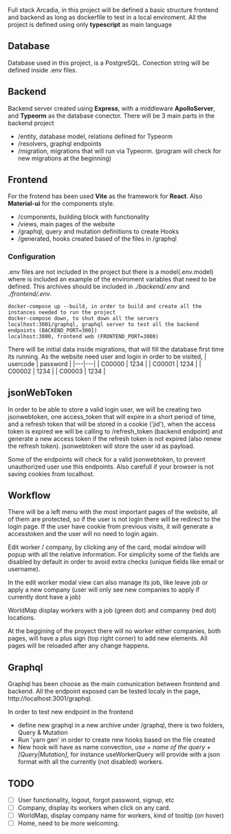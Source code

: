 Full stack Arcadia, in this project will be defined a basic structure frontend and backend as long as dockerfile to test in a local enviroment. All the project is defined using only **typescript** as main language

## Database
Database used in this project, is a PostgreSQL. Conection string will be defined inside .env files.
## Backend
Backend server created using **Express**, with a middleware **ApolloServer**, and **Typeorm** as the database conector.
There will be 3 main parts in the backend project
* /entity, database model, relations defined for Typeorm 
* /resolvers, graphql endpoints
* /migration, migrations that will run via Typeorm. (program will check for new migrations at the beginning)
## Frontend
For the frotend has been used **Vite** as the framework for **React**. Also **Material-ui** for the components style.
* /components, building block with functionality
* /views, main pages of the website
* /graphql, query and mutation definitions to create Hooks
* /generated, hooks created based of the files in /graphql

### Configuration
.env files are not included in the project but there is a model(.env.model) where is included an example of the enviroment variables that need to be defined. This archives should be included in _./backend/.env_ and _./frontend/.env_.
```
docker-compose up --build, in order to build and create all the instances needed to run the project
docker-compose down, to shut down all the servers
localhost:3001/graphql, graphql server to test all the backend endpoints (BACKEND_PORT=3001)
localhost:3000, frontend web (FRONTEND_PORT=3000)
```
There will be initial data inside migrations, that will fill the database first time its running.
As the website need user and login in order to be visited,
| usercode  | password  |
|---|---|
| C00000  | 1234  |
| C00001  | 1234  |
| C00002  | 1234  |
| C00003  | 1234  |

## jsonWebToken
In order to be able to store a valid login user, we will be creating two jsonwebtoken, one access_token that will expire in a short period of time, and a refresh token that will be stored in a cookie ('jid'), when the access token is expired we will be calling to /refresh_token (backend endpoint) and generate a new access token if the refresh token is not expired (also renew the refresh token). jsonwebtoken will store the user id as payload.

Some of the endpoints will check for a valid jsonwebtoken, to prevent unauthorized user use this endpoints. Also carefull if your browser is not saving cookies from localhost.

## Workflow
There will be a left menu with the most important pages of the website, all of them are protected, so if the user is not login there will be redirect to the login page. If the user have cookie from previous visits, it will generate a accesstoken and the user will no need to login again. 

Edit worker / company, by clicking any of the card, modal window will popup with all the relative information. For simplicity some of the fields are disabled by default in order to avoid extra checks (unique fields like email or username).

In the edit worker modal view can also manage its job, like leave job or apply a new company (user will only see new companies to apply if currently dont have a job)

WorldMap display workers with a job (green dot) and companny (red dot) locations.

At the beggining of the proyect there will no worker either companies, both pages, will have a plus sign (top right corner) to add new elements. All pages will be reloaded after any change happens.

## Graphql
Graphql has been choose as the main comunication between frontend and backend. All the endpoint exposed can be tested localy in the page, http://localhost:3001/graphql.
 
In order to test new endpoint in the frontend
* define new graphql in a new archive under /graphql, there is two folders, Query & Mutation
* Run 'yarn gen' in order to create new hooks based on the file created
* New hook will have as name convection, _use + name of the query + [Query|Mutation]_, for instance useWorkerQuery will provide with a json format with all the currently (not disabled) workers.

## TODO
- [ ] User functionality, logout, forgot password, signup, etc
- [ ] Company, display its workers when click on any card.
- [ ] WorldMap, display company name for workers, kind of tooltip (on hover)
- [ ] Home, need to be more welcoming.